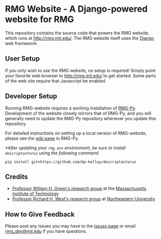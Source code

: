 # RMG Website - A Django-powered website for RMG

This repository contains the source code that powers the RMG website, which 
runs at http://rmg.mit.edu/. The RMG website itself uses the 
[Django](http://www.djangoproject.com/) web framework.

## User Setup

If you only wish to *use* the RMG website, no setup is required! Simply point
your favorite web browser to http://rmg.mit.edu/ to get started. Some parts of
the web site require that Javascript be enabled.

## Developer Setup

Running RMG-website requires a working installation of 
[RMG-Py](http://github.com/ReactionMechanismGenerator/RMG-Py). 
Development of the website closely mirrors that of RMG-Py, and you will 
generally need to update the RMG-Py repository whenever you update 
this repository.

For detailed instructions on setting up a local version of RMG-website, 
please see the [wiki page](https://github.com/ReactionMechanismGenerator/RMG-Py/wiki/Setting-up-RMG-website) 
in RMG-Py. 

<em>*After updating your `rmg_env` environment, be sure to install `descriptastorus` using the following command</em>
```
pip install git+https://github.com/bp-kelley/descriptastorus
```

## Credits
- [Professor William H. Green's research group](http://cheme.scripts.mit.edu/green-group/) at the 
[Massachusetts Institute of Technology](http://web.mit.edu/) 
- [Professor Richard H. West's research group](http://www.northeastern.edu/comocheng/) at 
[Northeastern University](http://www.northeastern.edu/)

## How to Give Feedback

Please post any issues you may have to the [issues page](https://github.com/ReactionMechanismGenerator/RMG-website/issues/) 
or email [rmg_dev@mit.edu](mailto:rmg_dev@mit.edu) if you have questions.
